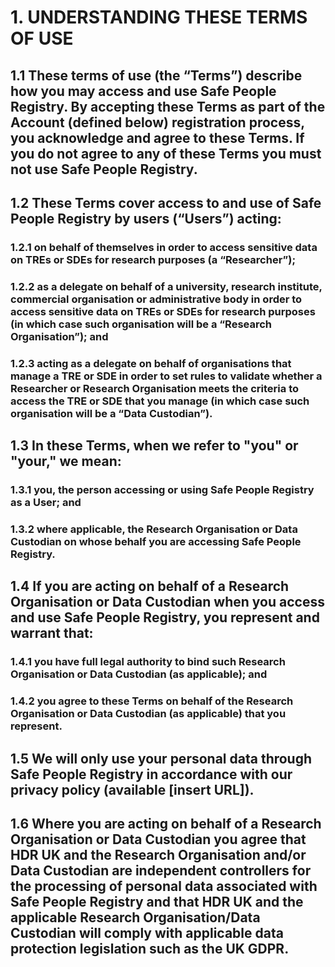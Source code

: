 # 1. UNDERSTANDING THESE TERMS OF USE

## 1.1 These terms of use (the “Terms”) describe how you may access and use Safe People Registry. By accepting these Terms as part of the Account (defined below) registration process, you acknowledge and agree to these Terms. If you do not agree to any of these Terms you must not use Safe People Registry.

## 1.2 These Terms cover access to and use of Safe People Registry by users (“Users”) acting:

### 1.2.1 on behalf of themselves in order to access sensitive data on TREs or SDEs for research purposes (a “Researcher”);

### 1.2.2 as a delegate on behalf of a university, research institute, commercial organisation or administrative body in order to access sensitive data on TREs or SDEs for research purposes (in which case such organisation will be a “Research Organisation”); and

### 1.2.3 acting as a delegate on behalf of organisations that manage a TRE or SDE in order to set rules to validate whether a Researcher or Research Organisation meets the criteria to access the TRE or SDE that you manage (in which case such organisation will be a “Data Custodian”).

## 1.3 In these Terms, when we refer to "you" or "your," we mean:

### 1.3.1 you, the person accessing or using Safe People Registry as a User; and

### 1.3.2 where applicable, the Research Organisation or Data Custodian on whose behalf you are accessing Safe People Registry.

## 1.4 If you are acting on behalf of a Research Organisation or Data Custodian when you access and use Safe People Registry, you represent and warrant that:

### 1.4.1 you have full legal authority to bind such Research Organisation or Data Custodian (as applicable); and

### 1.4.2 you agree to these Terms on behalf of the Research Organisation or Data Custodian (as applicable) that you represent.

## 1.5 We will only use your personal data through Safe People Registry in accordance with our privacy policy (available [insert URL]).

## 1.6 Where you are acting on behalf of a Research Organisation or Data Custodian you agree that HDR UK and the Research Organisation and/or Data Custodian are independent controllers for the processing of personal data associated with Safe People Registry and that HDR UK and the applicable Research Organisation/Data Custodian will comply with applicable data protection legislation such as the UK GDPR.
